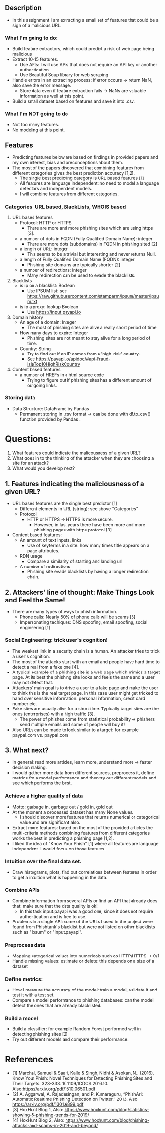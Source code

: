 ## Description
- In this assignment I am extracting a small set of features that could be a sign of a malicious URL. 


### What I'm going to do:
- Build feature extractors, which could predict a risk of web page being malicious
- Extract 10-15 features. 
    - Use APIs: I will use APIs that does not require an API key or another authentication.
    - Use Beautiful Soup library for web scraping
- Handle errors in an extracting process: if error occurs -> return NaN, also save the error message.
    - Store data even if feature extraction fails -> NaNs are valuable information as well at this point.
- Build a small dataset based on features and save it into .csv.

### What I'm NOT going to do
- Not too many features. 
- No modeling at this point. 


## Features
- Predicting features below are based on findings in provided papers and my own interest, bias and preconceptions about them. 
- The most of the papers discovered that combining features from different categories gives the best prediction accuracy [1,2]. 
    - The single best predicting category is URL based features [1]
    - All features are language independent: no need to model a language detectors and independent models. 
    - I will combine features from different categories. 
    

### Categories: URL based, BlackLists, WHOIS based
1.  URL based features
    - Protocol: HTTP or HTTPS
        - There are more and more phishing sites which are using https [3].
    - a number of dots in FQDN (Fully Qualified Domain Name): integer
        - There are more dots (subdomains) in FQDN in phishing sited [2]
    - a length of URL: integer
        - This seems to be a trivial but interesting and never returns Null. 
    - a length of Fully Qualified Domain Name (FQDN): integer
        - Phishing site domains are typically shorter [2]
    - a number of redirections: integer
        - Many redirection can be used to evade the blacklists.
2. Blacklists
    - is ip on a blacklist: Boolean
         - Use IPSUM list: see https://raw.githubusercontent.com/stamparm/ipsum/master/ipsum.txt
    - is ip a proxy: lookup Boolean
        - Use https://input.payapi.io
3. Domain history
    - An age of a domain: Integer
        - The most of phishing sites are alive a really short period of time
    - How many days to expire: Integer
         - Phishing sites are not meant to stay alive for a long period of time. 
    - Country: String
        - Try to find out if an IP comes from a 'high-risk' country.
        - See https://payapi.io/apidoc/#api-Fraud-isIpTop10HighRiskCountry
4. Content based features
    - a number of HREFs in a html source code
        - Trying to figure out if phishing sites has a different amount of outgoing links. 
 

### Storing data
- Data Structure: DataFrame by Pandas
    - Permanent storing in .csv format -> can be done with df.to_csv() function provided by Pandas .

# Questions:
1. What features could indicate the malicousness of a given URL?
2. What goes in to the thinking of the attacker when they are choosing a site for an attack?
3. What would you develop next?

## 1. Features indicating the maliciousness of a given URL?
- URL based features are the single best predictor [1]
    - Different elements in URL (string): see above "Categories"
    - Protocol
        - HTTP or HTTPS -> HTTPS is more secure.
            - However, in last years there have been more and more phishing pages with https protocol [3]. 
- Content based features: 
    - An amount of text inputs, links
        - Use of keyterms in a site: how many times title appears on a page attributes. 
    - RDN usage
        - Compare a similarity of starting and landing url
    - A number of redirections
        - Phishing site evade blacklists by having a longer redirection chain. 

## 2. Attackers' line of thought: Make Things Look and Feel the Same!
- There are many types of ways to phish information. 
    - Phone calls: Nearly 50% of phone calls will be scams [3]
    - Impersonating techiques: DNS spoofing, email spoofing, social engineering [1]

### Social Engineering: trick user's cognition! 
- The weakest link in a security chain is a human. An attacker tries to trick a user's cognition. 
- The most of the attacks start with an email and people have hard time to detect a real from a fake one [4]. 
- A typical example of a phishing site is a web page which mimics a target page. At its best the phishing site looks and feels the same and a user may not detect that. 
- Attackers' main goal is to drive a user to a fake page and make the user to think this is the real target page. In this case user might get tricked to hand over sensitive information: personal information, credit card number etc. 
- Fake sites are usually alive for a short time. Typically target sites are the ones (enterprises) with a high traffic [3].
    - The power of phishes come from statistical probability -> phishers send multiple emails and some of people will buy it! 
- Also URLs can be made to look similar to a target: for example paypal.com vs. paypaI.com

## 3. What next? 
- In general: read more articles, learn more, understand more -> faster decision making. 
- I would gather more data from different sources, preprocess it, define metrics for a model performance and then try out different models and see which performs the best. 

### Achieve a higher quality of data
- Motto: garbage in, garbage out / gold in, gold out
- At the moment a processed dataset has many None values. 
    - I should discover more features that returns numerical or categorical value and are significant also. 
- Extract more features: based on the most of the provided articles the multi-criteria methods combining features from different categories works the best in predicting a phishing page [1,2]. 
- I liked the idea of "Know Your Phish" [1] where all features are language independent. I would focus on those features.

### Intuition over the final data set.
- Draw histograms, plots, find out correlations between features in order to get a intuition what is happening in the data. 

### Combine APIs
- Combine information from several APIs or find an API that already does that: make sure that the data quality is ok! 
    - In this task input.payapi was a good one, since it does not require authentication and is free to use. 
- Problems in a single API: some of the URLs I used in the project were found from Phishtank's blacklist but were not listed on other blacklists such as "Ipsum" or "input.payapi". 

### Preprocess data
- Mapping categorical values into numericals such as HTTP/HTTPS -> 0/1
- Handle missing values: estimate or delete: this depends on a size of a dataset

### Define metrics: 
- How I measure the accuracy of the model: train a model, validate it and test it with a test set. 
- Compare a model performance to phishing databases: can the model detect the ones that are already blacklisted. 

### Build a model
- Build a classifier: for example Random Forest performed well in detecting phishing sites [2]
- Try out different models and compare their performance. 

# References
- [1] Marchal, Samuel & Saari, Kalle & Singh, Nidhi & Asokan, N.. (2016). Know Your Phish: Novel Techniques for Detecting Phishing Sites and Their Targets. 323-333. 10.1109/ICDCS.2016.10. Also:https://arxiv.org/pdf/1510.06501.pdf
- [2] A. Aggarwal, A. Rajadesingan, and P. Kumaraguru, “PhishAri: Automatic Realtime Phishing Detection on Twitter.” 2013. Also https://arxiv.org/pdf/1301.6899.pdf
- [3] HoxHunt Blog 1, Also: https://www.hoxhunt.com/blog/statistics-showing-5-phishing-trends-for-2019/ 
- [4] HoxHunt Blog 2, Also: https://www.hoxhunt.com/blog/phishing-attacks-and-scams-in-2019-and-beyond/
